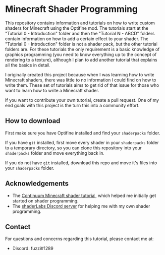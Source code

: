 # Minecraft Shader Programming

This repository contains information and tutorials on how to write custom shaders for Minecraft using the Optifine mod. The tutorials start at the "Tutorial 0 - Introduction" folder and then the "Tutorial N - ABCD" folders contain information on how to add a certain effect to your shader. The "Tutorial 0 - Introduction" folder is not a shader pack, but the other tutorial folders are. For these tutorials the only requirement is a basic knowledge of graphics programming (you need to know everything up to the concept of rendering to a texture), although I plan to add another tutorial that explains all the basics in detail.

I originally created this project because when I was learning how to write Minecraft shaders, there was little to no information I could find on how to write them. These set of tutorials aims to get rid of that issue for those who want to learn how to write a Minecraft shader.

If you want to contribute your own tutorial, create a pull request. One of my end goals with this project is the turn this into a community effort.

## How to download

First make sure you have Optifine installed and find your `shaderpacks` folder.

If you have `git` installed, first move every shader in your `shaderpacks` folder to a temporary directory, so you can clone this repository into your `shaderpacks` folder and move everything back in.

If you do not have `git` installed, download this repo and move it's files into your `shaderpacks` folder.

## Acknowledgements

- The [Continuum Minecraft shader tutorial](https://www.youtube.com/watch?v=swjfVnGJiNY&list=PLq1jSPKGzcoO0QZ704QJi919VW6nTbcM0&index=1&ab_channel=ContinuumGraphics), which helped me initially get started on shader programming.
- The [shaderLabs Discord server](https://discord.gg/RpzWN9S) for helping me with my own shader programming.

## Contact

For questions and concerns regarding this tutorial, please contact me at:

- Discord: fuzzi#1289
